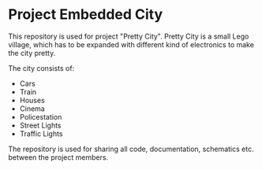 Project Embedded City
=====================
This repository is used for project "Pretty City". Pretty City is a small Lego village, which has to be expanded with different kind of electronics to make the city pretty.

The city consists of:
* Cars
* Train
* Houses
* Cinema
* Policestation
* Street Lights
* Traffic Lights

The repository is used for sharing all code, documentation, schematics etc. between the project members. 
